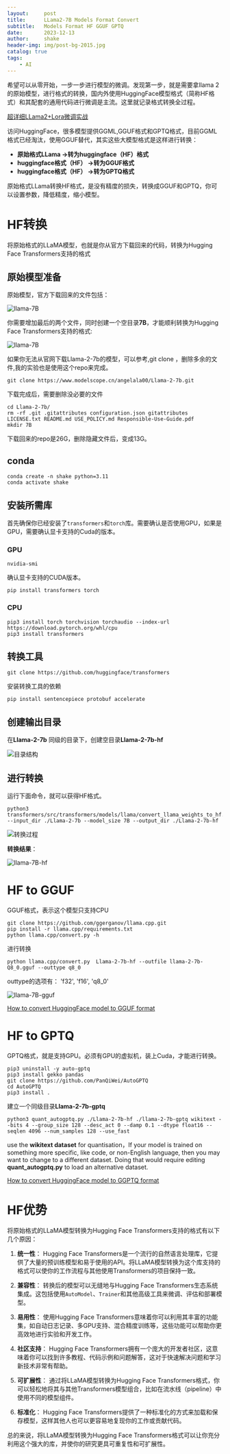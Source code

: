 ```yaml
---
layout:     post
title:      LLama2-7B Models Format Convert 
subtitle:   Models Format HF GGUF GPTQ 
date:       2023-12-13
author:     shake
header-img: img/post-bg-2015.jpg
catalog: true
tags:
    - AI
---
```


希望可以从零开始，一步一步进行模型的微调。发现第一步，就是需要拿llama 2的原始模型，进行格式的转换，国内外使用HuggingFace模型格式（简称HF格式）和其配套的通用代码进行微调是主流。这里就记录格式转换全过程。

[超详细LLama2+Lora微调实战
](https://mp.weixin.qq.com/s/KJTkatOrf9TqSrtBPZbKwA)

访问HuggingFace，很多模型提供GGML,GGUF格式和GPTQ格式，目前GGML格式已经淘汰，使用GGUF替代，其实这些大模型格式是这样进行转换：

* **原始格式LLama ->转为huggingface（HF）格式**
* **huggingface格式（HF） ->转为GGUF格式**
* **huggingface格式（HF） ->转为GPTQ格式**

原始格式LLama转换HF格式，是没有精度的损失，转换成GGUF和GPTQ，你可以设置参数，降低精度，缩小模型。

# HF转换

将原始格式的LLaMA模型，也就是你从官方下载回来的代码，转换为Hugging Face Transformers支持的格式

## 原始模型准备

原始模型，官方下载回来的文件包括：

![llama-7B](/img/2023/modelscope/llama-7B.jpg "llama-7B")

你需要增加最后的两个文件，同时创建一个空目录**7B**，才能顺利转换为Hugging Face Transformers支持的格式:

![llama-7B](/img/2023/modelscope/llama-7B-add.jpg "llama-7B")

如果你无法从官网下载Llama-2-7b的模型，可以参考,git clone ，删除多余的文件,我的实验也是使用这个repo来完成。

	git clone https://www.modelscope.cn/angelala00/Llama-2-7b.git

下载完成后，需要删除没必要的文件

	cd Llama-2-7b/
	rm -rf .git .gitattributes configuration.json gitattributes LICENSE.txt README.md USE_POLICY.md Responsible-Use-Guide.pdf 
	mkdir 7B


下载回来的repo是26G，删除隐藏文件后，变成13G。

## conda

	conda create -n shake python=3.11
	conda activate shake

## 安装所需库

   首先确保你已经安装了`transformers`和`torch`库。需要确认是否使用GPU，如果是GPU，需要确认显卡支持的Cuda的版本。

### GPU

	nvidia-smi

确认显卡支持的CUDA版本。

	pip install transformers torch

### CPU

	pip3 install torch torchvision torchaudio --index-url https://download.pytorch.org/whl/cpu
	pip3 install transformers



## 转换工具


	git clone https://github.com/huggingface/transformers

   
   安装转换工具的依赖
   
	pip install sentencepiece protobuf accelerate


## 创建输出目录

在**Llama-2-7b** 同级的目录下，创建空目录**Llama-2-7b-hf**

![目录结构](/img/2023/modelscope/dir.jpg "目录结构")

## 进行转换

运行下面命令，就可以获得HF格式。

	python3 transformers/src/transformers/models/llama/convert_llama_weights_to_hf.py --input_dir ./Llama-2-7b --model_size 7B --output_dir ./Llama-2-7b-hf
	
![转换过程](/img/2023/modelscope/hf-step.jpg "comand run")

**转换结果**：

![llama-7B-hf](/img/2023/modelscope/hf.jpg "llama-7B-hf")

# HF  to GGUF

GGUF格式，表示这个模型只支持CPU

	git clone https://github.com/ggerganov/llama.cpp.git
	pip install -r llama.cpp/requirements.txt
	python llama.cpp/convert.py -h

进行转换

	python llama.cpp/convert.py  Llama-2-7b-hf --outfile llama-2-7b-Q8_0.gguf --outtype q8_0
	
outtype的选项有： 'f32', 'f16', 'q8_0'

![llama-7B-gguf](/img/2023/modelscope/gguf.jpg "llama-7B-gguf")

[How to convert HuggingFace model to GGUF format](https://github.com/ggerganov/llama.cpp/discussions/2948)


# HF to GPTQ

GPTQ格式，就是支持GPU。必须有GPU的虚拟机，装上Cuda，才能进行转换。

	pip3 uninstall -y auto-gptq
	pip3 install gekko pandas
	git clone https://github.com/PanQiWei/AutoGPTQ
	cd AutoGPTQ
	pip3 install .

建立一个同级目录**Llama-2-7b-gptq**

	python3 quant_autogptq.py ./Llama-2-7b-hf ./llama-2-7b-gptq wikitext --bits 4 --group_size 128 --desc_act 0 --damp 0.1 --dtype float16 --seqlen 4096 --num_samples 128 --use_fast

use the **wikitext dataset** for quantisation，If your model is trained on something more specific, like code, or non-English language, then you may want to change to a different dataset. Doing that would require editing **quant_autogptq.py** to load an alternative dataset.


[How to convert HuggingFace model to GGPTQ format](https://huggingface.co/TheBloke/Llama-2-13B-chat-GPTQ/discussions/26)

# HF优势

将原始格式的LLaMA模型转换为Hugging Face Transformers支持的格式有以下几个原因：

1. **统一性**：
   Hugging Face Transformers是一个流行的自然语言处理库，它提供了大量的预训练模型和易于使用的API。将LLaMA模型转换为这个库支持的格式可以使你的工作流程与其他使用Transformers的项目保持一致。

2. **兼容性**：
   转换后的模型可以无缝地与Hugging Face Transformers生态系统集成。这包括使用`AutoModel`、`Trainer`和其他高级工具来微调、评估和部署模型。

3. **易用性**：
   使用Hugging Face Transformers意味着你可以利用其丰富的功能集，如自动日志记录、多GPU支持、混合精度训练等，这些功能可以帮助你更高效地进行实验和开发工作。

4. **社区支持**：
   Hugging Face Transformers拥有一个庞大的开发者社区，这意味着你可以找到许多教程、代码示例和问题解答，这对于快速解决问题和学习新技术非常有帮助。

5. **可扩展性**：
   通过将LLaMA模型转换为Hugging Face Transformers格式，你可以轻松地将其与其他Transformers模型组合，比如在流水线（pipeline）中使用不同的模型组件。

6. **标准化**：
   Hugging Face Transformers提供了一种标准化的方式来加载和保存模型，这样其他人也可以更容易地复现你的工作或贡献代码。

总的来说，将LLaMA模型转换为Hugging Face Transformers格式可以让你充分利用这个强大的库，并使你的研究更具可重复性和可扩展性。

